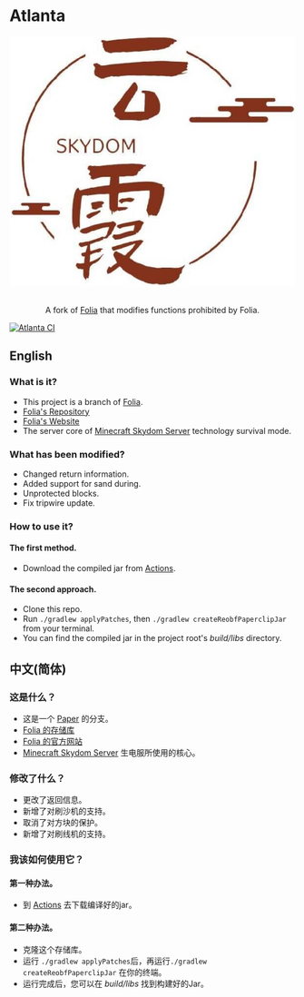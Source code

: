 # Atlanta
<div align=center>
    <img src="./Skydom.png">
    <br /><br />
    <p>A fork of <a href="https://GitHub.com/PaperMC/Folia">Folia</a> that modifies functions prohibited by Folia.</p>
</div>

[![Atlanta CI](https://GitHub.com/SkydomGroup/Atlanta/actions/workflows/build.yml/badge.svg)](https://GitHub.com/SkydomGroup/Atlanta/actions/workflows/build.yml/)

## English

### What is it?

* This project is a branch of [Folia](https://PaperMC.io/software/folia).
* [Folia's Repository](https://GitHub.com/PaperMC/Folia/)
* [Folia's Website](https://PaperMC.io/software/folia)
* The server core of [Minecraft Skydom Server](https://www.Skydom.org/) technology survival mode.

### What has been modified?

* Changed return information.
* Added support for sand during.
* Unprotected blocks.
* Fix tripwire update.

### How to use it?

#### The first method.
* Download the compiled jar from [Actions](https://Github.com/SkydomGroup/Atlanta/actions/workflows/build.yml).

#### The second approach.
* Clone this repo.
* Run `./gradlew applyPatches`, then `./gradlew createReobfPaperclipJar` from your terminal.
* You can find the compiled jar in the project root's *build/libs* directory.


## 中文(简体)

### 这是什么？

* 这是一个 [Paper](https://PaperMC.io/software/folia) 的分支。
* [Folia 的存储库](https://GitHub.com/PaperMC/Folia/)
* [Folia 的官方网站](https://PaperMC.io/software/folia)
* [Minecraft Skydom Server](https://www.Skydom.org/) 生电服所使用的核心。

### 修改了什么？

* 更改了返回信息。
* 新增了对刷沙机的支持。
* 取消了对方块的保护。
* 新增了对刷线机的支持。

### 我该如何使用它？

#### 第一种办法。
* 到 [Actions](https://github.com/SkydomGroup/Atlanta/actions/workflows/build.yml) 去下载编译好的jar。

#### 第二种办法。
* 克隆这个存储库。
* 运行 `./gradlew applyPatches`后，再运行`./gradlew createReobfPaperclipJar` 在你的终端。
* 运行完成后，您可以在 *build/libs* 找到构建好的Jar。